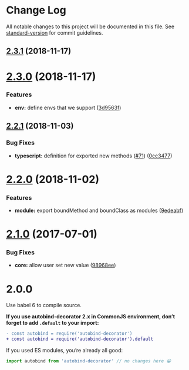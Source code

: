 # Change Log

All notable changes to this project will be documented in this file. See [standard-version](https://github.com/conventional-changelog/standard-version) for commit guidelines.

<a name="2.3.1"></a>
## [2.3.1](https://github.com/andreypopp/autobind-decorator/compare/v2.3.0...v2.3.1) (2018-11-17)



<a name="2.3.0"></a>
# [2.3.0](https://github.com/andreypopp/autobind-decorator/compare/v2.2.1...v2.3.0) (2018-11-17)


### Features

* **env:** define envs that we support ([3d9563f](https://github.com/andreypopp/autobind-decorator/commit/3d9563f))



<a name="2.2.1"></a>
## [2.2.1](https://github.com/andreypopp/autobind-decorator/compare/v2.2.0...v2.2.1) (2018-11-03)


### Bug Fixes

* **typescript:** definition for exported new methods ([#71](https://github.com/andreypopp/autobind-decorator/issues/71)) ([0cc3477](https://github.com/andreypopp/autobind-decorator/commit/0cc3477))



<a name="2.2.0"></a>
# [2.2.0](https://github.com/andreypopp/autobind-decorator/compare/v2.1.0...v2.2.0) (2018-11-02)


### Features

* **module:** export boundMethod and boundClass as modules ([9edeabf](https://github.com/andreypopp/autobind-decorator/commit/9edeabf))



<a name="2.1.0"></a>
# [2.1.0](https://github.com/andreypopp/autobind-decorator/compare/v2.0.0...v2.1.0) (2017-07-01)


### Bug Fixes

* **core:** allow user set new value ([98968ee](https://github.com/andreypopp/autobind-decorator/commit/98968ee))



# 2.0.0

Use babel 6 to compile source.

**If you use autobind-decorator 2.x in CommonJS environment, don’t forget to add `.default` to your import:**

```diff
- const autobind = require('autobind-decorator')
+ const autobind = require('autobind-decorator').default
```

If you used ES modules, you’re already all good:

```js
import autobind from 'autobind-decorator' // no changes here 😀
```
